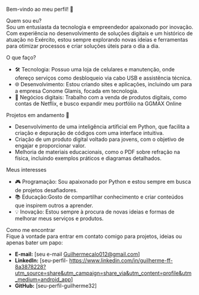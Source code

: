 Bem-vindo ao meu perfil! 👋  

Quem sou eu?  
Sou um entusiasta da tecnologia e empreendedor apaixonado por inovação. Com experiência no desenvolvimento de soluções digitais e um histórico de atuação no Exército, estou sempre explorando novas ideias e ferramentas para otimizar processos e criar soluções úteis para o dia a dia.  

 O que faço?  
- 🛠️ Tecnologia: Possuo uma loja de celulares e manutenção, onde ofereço serviços como desbloqueio via cabo USB e assistência técnica.  
- 🌐 Desenvolvimento: Estou criando sites e aplicações, incluindo um para a empresa Conome Glamis, focada em tecnologia.  
- 📱 Negócios digitais: Trabalho com a venda de produtos digitais, como contas de Netflix, e busco expandir meu portfólio na GGMAX Online  

Projetos em andamento 🚀  
- Desenvolvimento de uma inteligência artificial em Python, que facilita a criação e depuração de códigos com uma interface intuitiva.  
- Criação de um produto digital voltado para jovens, com o objetivo de engajar e proporcionar valor.  
- Melhoria de materiais educacionais, como o PDF sobre refração na física, incluindo exemplos práticos e diagramas detalhados.  

Meus interesses  
- 🎮 Programação: Sou apaixonado por Python e estou sempre em busca de projetos desafiadores.  
- 📚 Educação:Gosto de compartilhar conhecimento e criar conteúdos que inspirem outros a aprender.  
- 💡 Inovação: Estou sempre à procura de novas ideias e formas de melhorar meus serviços e produtos.  

 Como me encontrar  
Fique à vontade para entrar em contato comigo para projetos, ideias ou apenas bater um papo:  
- **E-mail:** [seu e-mail Guilhermecalo012@gmail.com]  
- **LinkedIn:** [seu-perfil- https://www.linkedin.com/in/guilherme-ff-8a3878228?utm_source=share&utm_campaign=share_via&utm_content=profile&utm_medium=android_app]  
- **GitHub:** [seu-perfil-guilherme32]  
